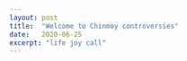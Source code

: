 ```yaml
---
layout: post
title:  "Welcome to Chinmoy controversies"
date:   2020-06-25
excerpt: "life joy call"
---
```

